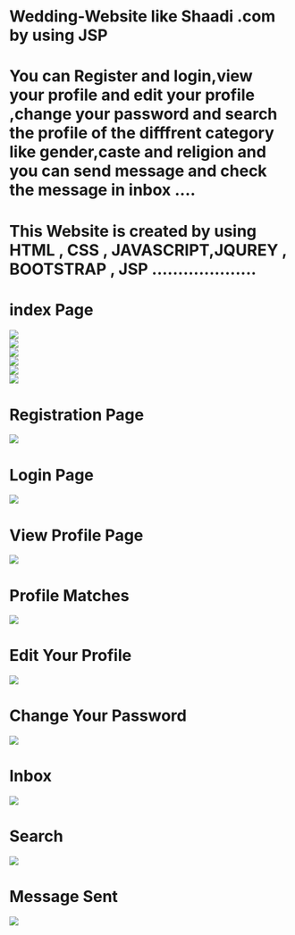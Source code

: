 # Wedding-Website like Shaadi .com by using JSP
# You can Register and login,view your profile and edit your profile ,change your password and search the profile of the difffrent category like gender,caste and religion and you can send message and check the message in inbox ....
# This Website is created by using HTML , CSS , JAVASCRIPT,JQUREY , BOOTSTRAP , JSP ....................

# index Page
<img src="Images/Screenshot (616).png" class="img-fluid"><br>
<img src="Images/Screenshot (617).png" class="img-fluid"><br>
<img src="Images/Screenshot (618).png" class="img-fluid"><br>
<img src="Images/Screenshot (619).png" class="img-fluid"><br>
<img src="Images/Screenshot (620).png" class="img-fluid"><br>
<img src="Images/Screenshot (621).png" class="img-fluid"><br>

# Registration Page
<img src="Images/Screenshot (622).png" class="img-fluid"><br>

# Login Page
<img src="Images/Screenshot (623).png" class="img-fluid"><br>

# View Profile Page
<img src="Images/Screenshot (624).png" class="img-fluid"><br>

#  Profile Matches
<img src="Images/Screenshot (625).png" class="img-fluid"><br>

# Edit Your Profile
<img src="Images/Screenshot (626).png" class="img-fluid"><br>

# Change Your Password
<img src="Images/Screenshot (627).png" class="img-fluid"><br>

# Inbox
<img src="Images/Screenshot (628).png" class="img-fluid"><br>

# Search
<img src="Images/Screenshot (629).png" class="img-fluid"><br>

# Message Sent
<img src="Images/Screenshot (630).png" class="img-fluid"><br>
